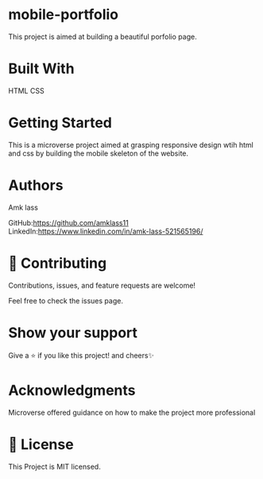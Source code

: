 # mobile-portfolio
This project is aimed at building a beautiful porfolio page.

# Built With
HTML
CSS
# Getting Started
This is a  microverse project aimed at grasping responsive design wtih html
and css by building the mobile skeleton of the website. 

# Authors
Amk lass

GitHub:https://github.com/amklass11
LinkedIn:https://www.linkedin.com/in/amk-lass-521565196/
# 🤝 Contributing
Contributions, issues, and feature requests are welcome!

Feel free to check the issues page.

# Show your support
Give a ⭐️ if you like this project! and cheers✨

 # Acknowledgments
Microverse offered guidance on how to make the project more professional


# 📝 License
This Project is MIT licensed.